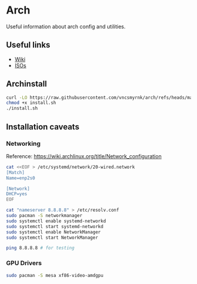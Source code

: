 # Arch

Useful information about arch config and utilities.

## Useful links

- [Wiki](https://wiki.archlinux.org/title/Main_page)
- [ISOs](https://archlinux.org/download/)

## Archinstall

```bash
curl -LO https://raw.githubusercontent.com/vncsmyrnk/arch/refs/heads/main/install.sh
chmod +x install.sh
./install.sh
```

## Installation caveats

### Networking

Reference: https://wiki.archlinux.org/title/Network_configuration

```bash
cat <<EOF > /etc/systemd/network/20-wired.network
[Match]
Name=enp2s0

[Network]
DHCP=yes
EOF
```

```bash
cat "nameserver 8.8.8.8" > /etc/resolv.conf
sudo pacman -S networkmanager
sudo systemctl enable systemd-networkd
sudo systemctl start systemd-networkd
sudo systemctl enable NetworkManager
sudo systemctl start NetworkManager
```

```bash
ping 8.8.8.8 # for testing
```

### GPU Drivers

```bash
sudo pacman -S mesa xf86-video-amdgpu
```
